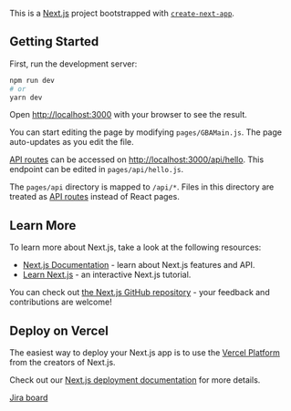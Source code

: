 This is a [Next.js](https://nextjs.org/) project bootstrapped
with [`create-next-app`](https://github.com/vercel/next.js/tree/canary/packages/create-next-app).

## Getting Started

First, run the development server:

```bash
npm run dev
# or
yarn dev
```

Open [http://localhost:3000](http://localhost:3000) with your browser to see the result.

You can start editing the page by modifying `pages/GBAMain.js`. The page auto-updates as you edit the file.

[API routes](https://nextjs.org/docs/api-routes/introduction) can be accessed
on [http://localhost:3000/api/hello](http://localhost:3000/api/hello). This endpoint can be edited
in `pages/api/hello.js`.

The `pages/api` directory is mapped to `/api/*`. Files in this directory are treated
as [API routes](https://nextjs.org/docs/api-routes/introduction) instead of React pages.

## Learn More

To learn more about Next.js, take a look at the following resources:

- [Next.js Documentation](https://nextjs.org/docs) - learn about Next.js features and API.
- [Learn Next.js](https://nextjs.org/learn) - an interactive Next.js tutorial.

You can check out [the Next.js GitHub repository](https://github.com/vercel/next.js/) - your feedback and contributions
are welcome!

## Deploy on Vercel

The easiest way to deploy your Next.js app is to use
the [Vercel Platform](https://vercel.com/new?utm_medium=default-template&filter=next.js&utm_source=create-next-app&utm_campaign=create-next-app-readme)
from the creators of Next.js.

Check out our [Next.js deployment documentation](https://nextjs.org/docs/deployment) for more details.


[Jira board](https://rockstonebb.atlassian.net/jira/software/projects/TRAV/boards/1****)